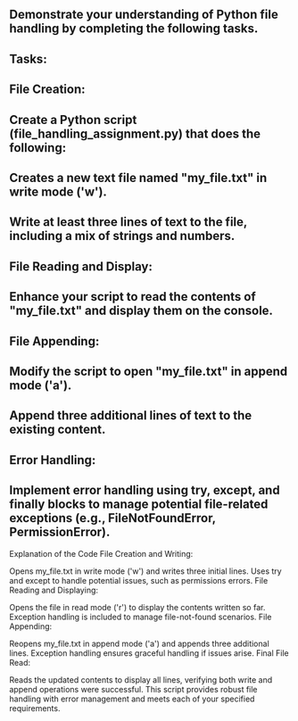 ## Demonstrate your understanding of Python file handling by completing the following tasks.

## Tasks:
## File Creation:
## Create a Python script (file_handling_assignment.py) that does the following:
## Creates a new text file named "my_file.txt" in write mode ('w').
## Write at least three lines of text to the file, including a mix of strings and numbers.

## File Reading and Display:
## Enhance your script to read the contents of "my_file.txt" and display them on the console.

## File Appending:
## Modify the script to open "my_file.txt" in append mode ('a').
## Append three additional lines of text to the existing content.

## Error Handling:
## Implement error handling using try, except, and finally blocks to manage potential file-related exceptions (e.g., FileNotFoundError, PermissionError).

Explanation of the Code
File Creation and Writing:

Opens my_file.txt in write mode ('w') and writes three initial lines.
Uses try and except to handle potential issues, such as permissions errors.
File Reading and Displaying:

Opens the file in read mode ('r') to display the contents written so far.
Exception handling is included to manage file-not-found scenarios.
File Appending:

Reopens my_file.txt in append mode ('a') and appends three additional lines.
Exception handling ensures graceful handling if issues arise.
Final File Read:

Reads the updated contents to display all lines, verifying both write and append operations were successful.
This script provides robust file handling with error management and meets each of your specified requirements.